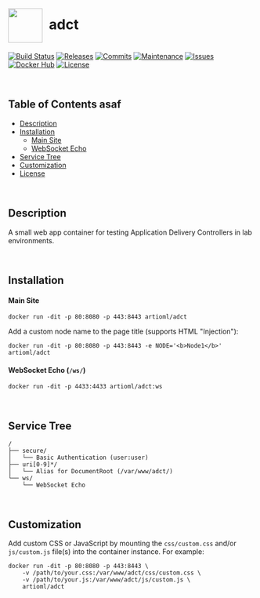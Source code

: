 # <img align="center" src="img/sno.svg" width="70">&nbsp;&nbsp;adct
[![Build Status](https://img.shields.io/travis/ArtiomL/adct.svg)](https://travis-ci.org/ArtiomL/adct)
[![Releases](https://img.shields.io/github/release/ArtiomL/adct.svg)](https://github.com/ArtiomL/adct/releases)
[![Commits](https://img.shields.io/github/commits-since/ArtiomL/adct/v1.0.5.svg?label=commits%20since)](https://github.com/ArtiomL/adct/commits/master)
[![Maintenance](https://img.shields.io/maintenance/yes/2018.svg)](https://github.com/ArtiomL/adct/graphs/code-frequency)
[![Issues](https://img.shields.io/github/issues/ArtiomL/adct.svg)](https://github.com/ArtiomL/adct/issues)
[![Docker Hub](https://img.shields.io/docker/pulls/artioml/adct.svg)](https://hub.docker.com/r/artioml/adct/)
[![License](https://img.shields.io/badge/license-MIT-blue.svg)](/LICENSE)

&nbsp;&nbsp;

## Table of Contents asaf
- [Description](#description)
- [Installation](#installation)
	- [Main Site](#main-site)
	- [WebSocket Echo](#websocket-echo)
- [Service Tree](#service-tree)
- [Customization](#customization)
- [License](LICENSE)

&nbsp;&nbsp;

## Description

A small web app container for testing Application Delivery Controllers in lab environments.

&nbsp;&nbsp;

## Installation

#### Main Site
```shell
docker run -dit -p 80:8080 -p 443:8443 artioml/adct
```

Add a custom node name to the page title (supports HTML "Injection"):

```shell
docker run -dit -p 80:8080 -p 443:8443 -e NODE='<b>Node1</b>' artioml/adct
```

#### WebSocket Echo (`/ws/`)
```shell
docker run -dit -p 4433:4433 artioml/adct:ws
```

&nbsp;&nbsp;

## Service Tree
```
/
├── secure/
│   └── Basic Authentication (user:user)
├── uri[0-9]*/
│   └── Alias for DocumentRoot (/var/www/adct/)
└── ws/
    └── WebSocket Echo
```

&nbsp;&nbsp;

## Customization

Add custom CSS or JavaScript by mounting the `css/custom.css` and/or `js/custom.js` file(s) into the container instance. For example:

```
docker run -dit -p 80:8080 -p 443:8443 \
	-v /path/to/your.css:/var/www/adct/css/custom.css \
	-v /path/to/your.js:/var/www/adct/js/custom.js \
	artioml/adct
```
